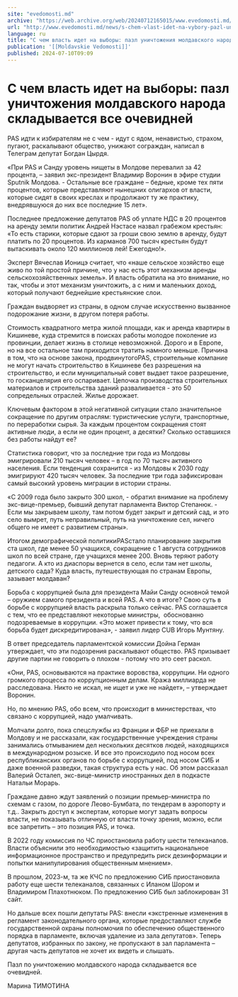 ```yaml
---
site: "evedomosti.md"
archive: "https://web.archive.org/web/20240712165015/www.evedomosti.md/news/s-chem-vlast-idet-na-vybory-pazl-unichtozheniya-moldavskogo"
url: "http://www.evedomosti.md/news/s-chem-vlast-idet-na-vybory-pazl-unichtozheniya-moldavskogo"
language: ru
title: "С чем власть идет на выборы: пазл уничтожения молдавского народа складывается все очевидней"
publication: '[[Moldavskie Vedomosti]]'
published: 2024-07-10T09:09
---
```


# С чем власть идет на выборы: пазл уничтожения молдавского народа складывается все очевидней

PAS идти к избирателям не с чем - идут с ядом, ненавистью, страхом, пугают, раскалывают общество, унижают сограждан, написал в Телеграм депутат Богдан Цырдя.

«При PAS и Санду уровень нищеты в Молдове перевалил за 42 процента, – заявил экс-президент Владимир Воронин в эфире студии Sputnik Молдова. - Остальные все граждане – бедные, кроме тех пяти процентов, которые представляют нынешних олигархов от власти, которые сидят в своих креслах и продолжают ту же практику, внедрявшуюся до них все последние 15 лет».

Последнее предложение депутатов PAS об уплате НДС в 20 процентов на аренду земли политик Андрей Нэстасе назвал грабежом крестьян: «То есть старики, которые сдают за гроши свою землю в аренду, будут платить по 20 процентов. Из карманов 700 тысяч крестьян будут вытаскивать около 120 миллионов лей! Ежегодно!».

Эксперт Вячеслав Ионицэ считает, что «наше сельское хозяйство еще живо по той простой причине, что у нас есть этот механизм аренды сельскохозяйственных земель». И власть обратила на это внимание, но так, чтобы и этот механизм уничтожить, а с ним и маленьких доход, который получают беднейшие крестьянские слои.

Граждан выдворяет из страны, в одном случае искусственно вызванное подорожание жизни, в другом потеря работы.

Стоимость квадратного метра жилой площади, как и аренда квартиры в Кишиневе, куда стремится в поисках работы молодое поколение из провинции, делает жизнь в столице невозможной. Дорого и в Европе, но на все остальное там приходится тратить намного меньше. Причина в том, что на основе закона, продвинутогоPAS, строительные компание не могут начать строительство в Кишиневе без разрешения на строительство, и если муниципальный совет выдает такое разрешение, то госканцелярия его оспаривает. Цепочка производства строительных материалов и строительства зданий разваливается - это 50 сопредельных отраслей. Жилье дорожает.

Ключевым фактором в этой негативной ситуации стало значительное сокращение по другим отраслям: туристические услуги, транспортные, по переработки сырья. За каждым процентом сокращения стоят активные люди, а если не один процент, а десятки? Сколько оставшихся без работы найдут ее?

Статистика говорит, что за последние три года из Молдовы эмигрировали 210 тысяч человек – в год по 70 тысяч активного населения. Если тенденция сохранится - из Молдовы к 2030 году эмигрируют 420 тысяч человек. За последние три года зафиксирован самый высокий уровень миграции в истории страны.

«С 2009 года было закрыто 300 школ, - обратил внимание на проблему экс-вице-премьер, бывший депутат парламента Виктор Степанюк. - Если мы закрываем школу, там потом будет закрыт и детский сад, и это село вымрет, путь неправильный, путь на уничтожение сел, ничего общего не имеет с развитием страны».

Итогом демографической политикиPASстало планирование закрытия ста школ, где менее 50 учащихся, сокращение с 1 августа сотрудников школ по всей стране, где учащихся менее 200. Вновь теряют работу педагоги. А кто из диаспоры вернется в село, если там нет школы, детского сада? Куда власть, путешествующая по странам Европы, зазывает молдаван?

Борьба с коррупцией была для президента Майи Санду основной темой – оружием самого президента и всей PAS. А что в итоге? Свою суть в борьбе с коррупцией власть раскрыла только сейчас. PAS соглашается с тем, что ее представляют некоторые министры,  обоcнованно подозреваемые в коррупции. «Это может привести к тому, что вся борьба будет дискредитирована», - заявил лидер CUB Игорь Мунтяну.

В ответ председатель парламентской комиссии Дойна Герман утверждает, что эти подозрения раскалывают общество. PAS призывает другие партии не говорить о плохом - потому что это сеет раскол.

«Они, PAS, основываются на практике воровства, коррупции. Ни одного громкого процесса по коррупционным делам. Кража миллиарда не расследована. Никто не искал, не ищет и уже не найдет», – утверждает Воронин.

Но, по мнению PAS, обо всем, что происходит в министерствах, что связано с коррупцией, надо умалчивать.

Молчали долго, пока спецслужбы из Франции и ФБР не приехали в Молдову и не рассказали, как государственные учреждения страны занимались отмыванием дел нескольких десятков людей, находящихся в международном розыске. И все это происходило под носом всех республиканских органов по борьбе с коррупцией, под носом СИБ и даже военной разведки, такая структура есть у нас. Об этом рассказал Валерий Осталеп, экс-вице-министр иностранных дел в подкасте Натальи Морарь.

Граждане давно ждут заявлений о позиции премьер-министра по схемам с газом, по дороге Леово-Бумбата, по тендерам в аэропорту и т.д.. Закрыть доступ к экспертам, которые могут задать вопросы власти, не показывать отличную от власти точку зрения, можно, если все запретить – это позиция PAS, и точка.

В 2022 году комиссия по ЧС приостановила работу шести телеканалов. Власти объяснили это необходимостью «защитить национальное информационное пространство и предупредить риск дезинформации и попытки манипулирования общественным мнением».

В прошлом, 2023-м, та же КЧС по предложению СИБ приостановила работу еще шести телеканалов, связанных с Иланом Шором и Владимиром Плахотнюком. По предложению СИБ был заблокирован 31 сайт.

Но дальше всех пошли депутаты PAS: внесли «экстренные изменения в регламент законодательного органа, которые предоставляют службе государственной охраны полномочия по обеспечению общественного порядка в парламенте, включая удаление из зала депутатов». Теперь депутатов, избранных по закону, не пропускают в зал парламента – другая часть депутатов не хочет их видеть и слышать.

Пазл по уничтожению молдавского народа складывается все очевидней.

Марина ТИМОТИНА